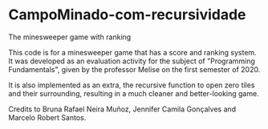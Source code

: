 # CampoMinado-com-recursividade
The minesweeper game with ranking

This code is for a minesweeper game that has a score and ranking system. It was developed as an evaluation activity for the subject of "Programming Fundamentals", given by the professor Melise on the first semester of 2020.

It is also implemented as an extra, the recursive function to open zero tiles and their surrounding, resulting in a much cleaner and better-looking game.


Credits to Bruna Rafael Neira Muñoz, Jennifer Camila Gonçalves and Marcelo Robert Santos.
